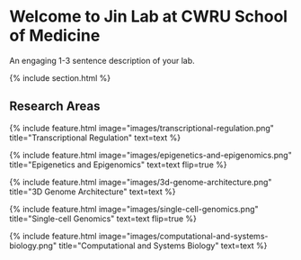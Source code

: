 ---
---

# Welcome to Jin Lab at CWRU School of Medicine

An engaging 1-3 sentence description of your lab.

{% include section.html %}

## Research Areas

{%
  include feature.html
  image="images/transcriptional-regulation.png"
  title="Transcriptional Regulation"
  text=text
%}

{%
  include feature.html
  image="images/epigenetics-and-epigenomics.png"
  title="Epigenetics and Epigenomics"
  text=text
  flip=true
%}

{%
  include feature.html
  image="images/3d-genome-architecture.png"
  title="3D Genome Architecture"
  text=text
%}

{%
  include feature.html
  image="images/single-cell-genomics.png"
  title="Single-cell Genomics"
  text=text
  flip=true
%}

{%
  include feature.html
  image="images/computational-and-systems-biology.png"
  title="Computational and Systems Biology"
  text=text
%}
